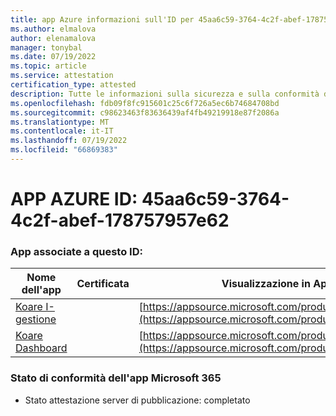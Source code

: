 ```yaml
---
title: app Azure informazioni sull'ID per 45aa6c59-3764-4c2f-abef-178757957e62
ms.author: elmalova
author: elenamalova
manager: tonybal
ms.date: 07/19/2022
ms.topic: article
ms.service: attestation
certification_type: attested
description: Tutte le informazioni sulla sicurezza e sulla conformità disponibili per 45aa6c59-3764-4c2f-abef-178757957e62.
ms.openlocfilehash: fdb09f8fc915601c25c6f726a5ec6b74684708bd
ms.sourcegitcommit: c98623463f83636439af4fb49219918e87f2086a
ms.translationtype: MT
ms.contentlocale: it-IT
ms.lasthandoff: 07/19/2022
ms.locfileid: "66869383"
---
```

# <a name="azure-app-id-45aa6c59-3764-4c2f-abef-178757957e62"></a>APP AZURE ID: 45aa6c59-3764-4c2f-abef-178757957e62


### <a name="apps-associated-with-this-id"></a>App associate a questo ID:
| **Nome dell'app** | **Certificata** | **Visualizzazione in AppSource** |
|--------------|---------------|-----------------------|
| [ Koare I-gestione](../forward/WA200004224.md) |  | [https://appsource.microsoft.com/product/office/WA200004224](https://appsource.microsoft.com/product/office/WA200004224) |
| [Koare Dashboard](../forward/WA200004403.md) |  | [https://appsource.microsoft.com/product/office/WA200004403](https://appsource.microsoft.com/product/office/WA200004403) |

### <a name="microsoft-365-app-compliance-status"></a>Stato di conformità dell'app Microsoft 365
- Stato attestazione server di pubblicazione: completato
